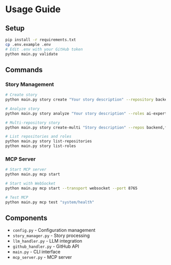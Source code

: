 # Usage Guide

## Setup

```bash
pip install -r requirements.txt
cp .env.example .env
# Edit .env with your GitHub token
python main.py validate
```

## Commands

### Story Management
```bash
# Create story
python main.py story create "Your story description" --repository backend

# Analyze story
python main.py story analyze "Your story description" --roles ai-expert

# Multi-repository story
python main.py story create-multi "Story description" --repos backend,frontend

# List repositories and roles
python main.py story list-repositories
python main.py story list-roles
```

### MCP Server
```bash
# Start MCP server
python main.py mcp start

# Start with WebSocket
python main.py mcp start --transport websocket --port 8765

# Test MCP
python main.py mcp test "system/health"
```

## Components

- `config.py` - Configuration management
- `story_manager.py` - Story processing
- `llm_handler.py` - LLM integration
- `github_handler.py` - GitHub API
- `main.py` - CLI interface
- `mcp_server.py` - MCP server
